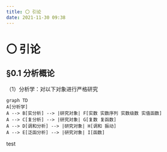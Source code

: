 ```yaml
---
title: 〇 引论
date: 2021-11-30 09:38
---
```

# 〇 引论
## §0.1 分析概论
（1）分析学：对以下对象进行严格研究
```mermaid
graph TD
A[分析学]
A --> B[实分析] --> |研究对象| F[实数 实数序列 实数级数 实值函数]
A --> C[复分析] --> |研究对象| G[复数 复函数]
A --> D[调和分析] --> |研究对象| H[调和 振动]
A --> E[泛函分析] --> |研究对象| I[函数]
```
test